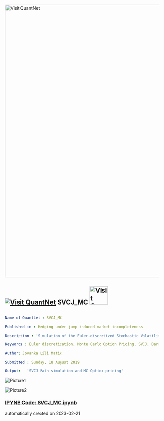 [<img src="https://github.com/QuantLet/Styleguide-and-FAQ/blob/master/pictures/banner.png" width="888" alt="Visit QuantNet">](http://quantlet.de/)

## [<img src="https://github.com/QuantLet/Styleguide-and-FAQ/blob/master/pictures/qloqo.png" alt="Visit QuantNet">](http://quantlet.de/) **SVCJ_MC** [<img src="https://github.com/QuantLet/Styleguide-and-FAQ/blob/master/pictures/QN2.png" width="60" alt="Visit QuantNet 2.0">](http://quantlet.de/)

```yaml

Name of QuantLet : SVCJ_MC

Published in : Hedging under jump induced market incompleteness

Description : 'Simulation of the Euler-discretized Stochastic Volatility with Correlated Jumps model and Monte Carlo Option Pricing'

Keywords : Euler discretization, Monte Carlo Option Pricing, SVCJ, Darrel Duffie, 

Author: Jovanka Lili Matic 

Submitted : Sunday, 18 August 2019

Output:   'SVCJ Path simulation and MC Option pricing'

```

![Picture1](assetpath.png)

![Picture2](volpath.png)

### [IPYNB Code: SVCJ_MC.ipynb](SVCJ_MC.ipynb)


automatically created on 2023-02-21